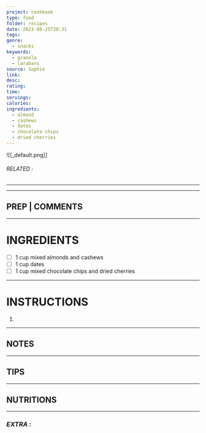 ```yaml
---
project: cookbook
type: food
folder: recipes
date: 2023-09-25T20:31
tags: 
genre:
  - snacks
keywords:
  - granola
  - larabars
source: Sophie
link: 
desc: 
rating: 
time: 
servings: 
calories: 
ingredients:
  - almond
  - cashews
  - dates
  - chocolate chips
  - dried cherries
---
```


![[_default.png]]
###### *RELATED* : 
---


---
## PREP | COMMENTS



---
# INGREDIENTS

- [ ] 1 cup mixed almonds and cashews
- [ ] 1 cup dates
- [ ] 1 cup mixed chocolate chips and dried cherries

---
# INSTRUCTIONS

1. 

---
## NOTES



---
## TIPS



---
## NUTRITIONS



---
### *EXTRA* :



